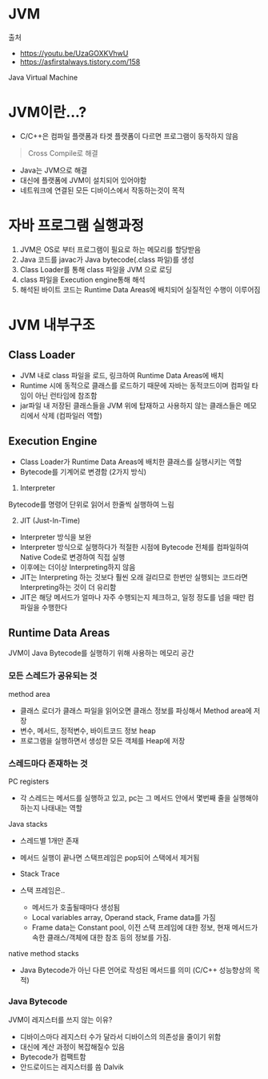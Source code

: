 # JVM

출처
- https://youtu.be/UzaGOXKVhwU
- https://asfirstalways.tistory.com/158

Java Virtual Machine

# JVM이란...?

- C/C++은 컴파일 플랫폼과 타겟 플랫폼이 다르면 프로그램이 동작하지 않음
> Cross Compile로 해결

- Java는 JVM으로 해결
- 대신에 플랫폼에 JVM이 설치되어 있어야함
- 네트워크에 연결된 모든 디바이스에서 작동하는것이 목적

# 자바 프로그램 실행과정

1. JVM은 OS로 부터 프로그램이 필요로 하는 메모리를 할당받음
2. Java 코드를 javac가 Java bytecode(.class 파일)를 생성
3. Class Loader를 통해 class 파일을 JVM 으로 로딩
4. class 파일을 Execution engine통해 해석
5. 해석된 바이트 코드는 Runtime Data Areas에 배치되어 실질적인 수행이 이루어짐

# JVM 내부구조

## Class Loader

- JVM 내로 class 파일을 로드, 링크하여 Runtime Data Areas에 배치
- Runtime 시에 동적으로 클래스를 로드하기 때문에 자바는 동적코드이며 컴파일 타임이 아닌 런타임에 참조함
- jar파일 내 저장된 클래스들을 JVM 위에 탑재하고 사용하지 않는 클래스들은 메모리에서 삭제 (컴파일러 역할)

## Execution Engine

- Class Loader가 Runtime Data Areas에 배치한 클래스를 실행시키는 역할
- Bytecode를 기계어로 변경함 (2가지 방식)

1. Interpreter

Bytecode를 명령어 단위로 읽어서 한줄씩 실행하여 느림
  
2. JIT (Just-In-Time)

- Interpreter 방식을 보완
- Interpreter 방식으로 실행하다가 적절한 시점에 Bytecode 전체를 컴파일하여 Native Code로 변경하여 직접 실행
- 이후에는 더이상 Interpreting하지 않음
- JIT는 Interpreting 하는 것보다 훨씬 오래 걸리므로 한번만 실행되는 코드라면 Interpreting하는 것이 더 유리함
- JIT은 해당 메서드가 얼마나 자주 수행되는지 체크하고, 일정 정도를 넘을 때만 컴파일을 수행한다

## Runtime Data Areas

JVM이 Java Bytecode를 실행하기 위해 사용하는 메모리 공간

### 모든 스레드가 공유되는 것

method area
- 클래스 로더가 클래스 파일을 읽어오면 클래스 정보를 파싱해서 Method area에 저장
- 변수, 메서드, 정적변수, 바이트코드 정보
heap
- 프로그램을 실행하면서 생성한 모든 객체를 Heap에 저장

### 스레드마다 존재하는 것

PC registers
- 각 스레드는 메서드를 실행하고 있고, pc는 그 메서드 안에서 몇번째 줄을 실행해야 하는지 나태내는 역할

Java stacks
- 스레드별 1개만 존재 

- 메서드 실행이 끝나면 스택프레임은 pop되어 스택에서 제거됨
- Stack Trace
- 스택 프레임은..
  - 메서드가 호출될때마다 생성됨
  - Local variables array, Operand stack, Frame data를 가짐
  - Frame data는 Constant pool, 이전 스택 프레임에 대한 정보, 현재 메서드가 속한 클래스/객체에 대한 참조 등의 정보를 가짐.

native method stacks
- Java Bytecode가 아닌 다른 언어로 작성된 메서드를 의미 (C/C++ 성능향상의 목적)

### Java Bytecode

JVM이 레지스터를 쓰지 않는 이유?

- 디바이스마다 레지스터 수가 달라서 디바이스의 의존성을 줄이기 위함
- 대신에 계산 과정이 복잡해질수 있음
- Bytecode가 컴팩트함
- 안드로이드는 레지스터를 씀 Dalvik
